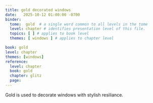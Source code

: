 ```yaml
---
title: gold decorated windows
date:   2025-10-12 01:00:00 -0700
binder:
  tome:  gold  # a single word common to all levels in the tome 
  level: chapter # identifies presentation level of this file.
  topics: [ ] # applies to book level
  themes: [ windows ] # applies to chapter level

book: gold
level: chapter
themes: [windows]
reference:
  level: chapter
  book: gold
  chapter: glitz
  page:
---
```


Gold is used to decorate windows with stylish resiliance.
